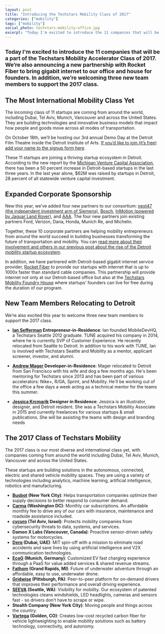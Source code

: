 ```yaml
---
layout: post
title: "Introducing the Techstars Mobility Class of 2017"
categories: ["mobility"]
tags: ["mobility"]
social_photo: techstars-mobility-office.jpg
excerpt: "Today I'm excited to introduce the 11 companies that will be a part of the Techstars Mobility Accelerator Class of 2017. We’re also announcing a new partnership with Rocket Fiber to bring gigabit internet to our office and house for founders. In addition, we’re welcoming three new team members to support the 2017 class."
---
```


<h2 class="sub-title"><small>Today I'm excited to introduce the 11 companies that will be a part of the Techstars Mobility Accelerator Class of 2017. We’re also announcing a new partnership with Rocket Fiber to bring gigabit internet to our office and house for founders. In addition, we’re welcoming three new team members to support the 2017 class.</small></h2>

## The Most International Mobility Class Yet
The incoming class of 11 startups are coming from around the world, including Dubai, Tel Aviv, Munich, Vancouver and across the United States. They are building technologies and innovative business models that impact how people and goods move across all modes of transportation.

On October 18th, we&rsquo;ll be hosting our 3rd annual Demo Day at the Detroit Film Theatre inside the Detroit Institute of Arts. <a href="https://docs.google.com/forms/d/e/1FAIpQLSe4NM6gfQ15bcclA-gBMzxx6XCu3torVnwU68u7H2MZWQBnqA/viewform">If you&rsquo;d like to join (it&rsquo;s free) add your name to the signup form here</a>.

These 11 startups are joining a thriving startup ecosystem in Detroit. According to the new report by the <a href="http://michiganvca.org/research/detroit-study/">Michigan Venture Capital Association</a>, there has been a 50 percent increase in Detroit-based startups in the last three years. In the last year alone, $62M was raised by startups in Detroit, 28 percent of all statewide venture capital investment.

## Expanded Corporate Sponsorship
New this year, we&rsquo;ve added four new partners to our consortium: <a href="https://www.next47.com/">next47 (the independent investment arm of Siemens)</a>, <a href="http://www.bosch.us/">Bosch</a>, <a href="https://www.inmotionventures.com/">InMotion (powered by Jaguar Land Rover)</a>, and <a href="http://aaa.com">AAA</a>. The four new partners join existing partners Ford, Verizon, Dana, Honda, Munich Re, and Michelin.

Together, these 10 corporate partners are helping mobility entrepreneurs from around the world succeed in building businesses transforming the future of transportation and mobility. You can <a href="http://tedserbinski.com/mobility/detroits-mobility-startup-ecosystem-on-the-rise/">read more about their involvement and others in our previous post about the rise of the Detroit mobility startup ecosystem</a>.

In addition, we have partnered with Detroit-based gigabit internet service provider, <a href="https://rocketfiber.com/">Rocket Fiber</a> to provide our startups with internet that is up to 1000x faster than standard cable companies. This partnership will provide internet not only at our Detroit-based office but also at the <a href="https://techcrunch.com/2015/07/10/foundry-house-is-providing-free-housing-to-techstars-detroit-program/">Techstars Mobility Foundry House</a> where startups&rsquo; founders can live for free during the duration of our program.

## New Team Members Relocating to Detroit
We&rsquo;re also excited this year to welcome three new team members to support the 2017 class.

* **<a href="https://twitter.com/iseff">Ian Sefferman</a> Entrepreneur-in-Residence**: Ian founded MobileDevHQ, a Techstars Seattle 2012 graduate. TUNE acquired his company in 2014, where he is currently SVP of Customer Experience. He recently relocated from Seattle to Detroit. In addition to his work with TUNE, Ian is involved with Techstars Seattle and Mobility as a mentor, applicant screener, investor, and alumni.

* **<a href="https://twitter.com/mager">Andrew Mager</a> Developer-in-Residence**: Mager relocated to Detroit from San Francisco with his wife and dog a few months ago. He's been mentoring for Techstars since 2013 and has been part of various accelerators: Nike+, R/GA, Sprint, and Mobility. He'll be working out of the office a few days a week acting as a technical mentor for the teams this summer.

* **<a href="https://twitter.com/bluucat">Jessica Krcmarik</a> Designer in Residence**: Jessica is an illustrator, designer, and Detroit resident. She was a Techstars Mobility Associate in 2015 and currently freelances for various startups &amp; small publications. She will be assisting the teams with design and branding needs

## The 2017 Class of Techstars Mobility
The 2017 class is our most diverse and international class yet, with companies coming from around the world including Dubai, Tel Aviv, Munich, Vancouver and across the United States.

These startups are building solutions in the autonomous, connected, electric and shared vehicle mobility spaces. They are using a variety of technologies including analytics, machine learning, artificial intelligence, robotics and manufacturing.

* **<a href="http://busbot.us">Busbot</a> (New York City)**: Helps transportation companies optimize their supply decisions to better respond to consumer demand.
* **<a href="http://www.carmacar.com/">Carma</a> (Washington DC)**: Monthly car subscriptions. An affordable monthly fee to drive any of our cars with insurance, maintenance and roadside assistance included.
* **<a href="http://cycuro.com">cycuro</a> (Tel Aviv, Israel)**: Protects mobility companies from cybersecurity threats to data, systems, and services.
* **Damon X Labs (Vancouver, Canada)**: Proactive sensor-driven safety systems for motorcycles.
* **<a href="https://www.derq.com">Derq</a> (Dubai, UAE)**: MIT spin-off with a mission to eliminate road accidents and save lives by using artificial intelligence and V2X communication technologies.
* **<a href="http://ecog.io">EcoG</a> (Munich, Germany)**: Customized EV fast charging experience through a PaaS for value added services &amp; shared revenue streams.
* **<a href="http://fathomdrone.com">Fathom</a> (Grand Rapids, MI)**: Future of underwater adventure through an affordable, easy to use, underwater drone.
* **<a href="http://gridwise.io">Gridwise</a> (Pittsburgh, PA)**: Peer-to-peer platform for on-demand drivers that improves their performance and overall driving experience.
* **<a href="http://seeva.tech">SEEVA</a> (Seattle, WA)**: Visibility for mobility. Our ecosystem of patented technologies cleans windshields, LED headlights, cameras and sensors fast - so drivers don&rsquo;t have to scrape or wipe.
* **Stealth Company (New York City)**: Moving people and things across the country.
* **<a href="http://vartega.com">Vartega</a> (Golden, CO)**: Creates low-cost recycled carbon fiber for vehicle lightweighting to enable mobility solutions such as battery technology, connectivity, and autonomy.
